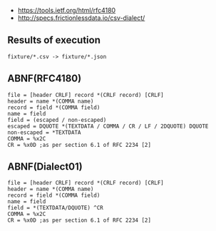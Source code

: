 * https://tools.ietf.org/html/rfc4180
* http://specs.frictionlessdata.io/csv-dialect/

## Results of execution

```
fixture/*.csv -> fixture/*.json
```

## ABNF(RFC4180)

```
file = [header CRLF] record *(CRLF record) [CRLF]
header = name *(COMMA name)
record = field *(COMMA field)
name = field
field = (escaped / non-escaped)
escaped = DQUOTE *(TEXTDATA / COMMA / CR / LF / 2DQUOTE) DQUOTE
non-escaped = *TEXTDATA
COMMA = %x2C
CR = %x0D ;as per section 6.1 of RFC 2234 [2]
```

## ABNF(Dialect01)

```
file = [header CRLF] record *(CRLF record) [CRLF]
header = name *(COMMA name)
record = field *(COMMA field)
name = field
field = *(TEXTDATA/DQUOTE) ^CR
COMMA = %x2C
CR = %x0D ;as per section 6.1 of RFC 2234 [2]
```
